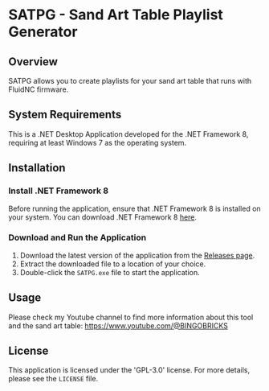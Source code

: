 # SATPG - Sand Art Table Playlist Generator
## Overview
SATPG allows you to create playlists for your sand art table that runs with FluidNC firmware.

## System Requirements
This is a .NET Desktop Application developed for the .NET Framework 8, requiring at least Windows 7 as the operating system.

## Installation

### Install .NET Framework 8
Before running the application, ensure that .NET Framework 8 is installed on your system. You can download .NET Framework 8 [here](https://dotnet.microsoft.com/download/dotnet-framework).

### Download and Run the Application
1. Download the latest version of the application from the [Releases page](https://github.com/Belott/SATPG-Sand-Art-Table-Playlist-Generator/releases).
2. Extract the downloaded file to a location of your choice.
3. Double-click the `SATPG.exe` file to start the application.

## Usage
Please check my Youtube channel to find more information about this tool and the sand art table: https://www.youtube.com/@BINGOBRICKS

## License
This application is licensed under the 'GPL-3.0' license. For more details, please see the `LICENSE` file.
